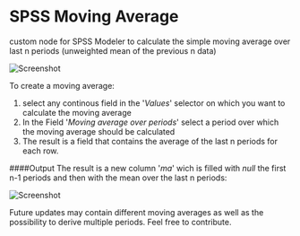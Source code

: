 # SPSS Moving Average
custom node for SPSS Modeler to calculate the simple moving average over last n periods (unweighted mean of the previous n data) 

![Screenshot](https://raw.githubusercontent.com/jonnyenglish/SPSSmovingAverage/master/Screenshot.png)

To create a moving average:
  1. select any continous field in the '*Values*' selector on which you want to calculate the moving average
  2. In the Field '*Moving average over periods*' select a period over which the moving average should be calculated
  3. The result is a field that contains the average of the last n periods for each row.

####Output
The result is a new column '*ma*' wich is filled with $null$ the first n-1 periods and then with the mean over the last n periods:

![Screenshot](https://raw.githubusercontent.com/jonnyenglish/SPSSmovingAverage/master/outputScreenshot.png)

Future updates may contain different moving averages as well as the possibility to derive multiple periods. Feel free to contribute.
